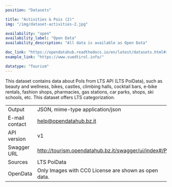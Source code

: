 ```yaml
---
position: "Datasets"

title: "Activities & Pois (2)"
img: "/img/dataset-activities-2.jpg"

availability: "open"
availability_label: "Open Data"
availability_description: "All data is available as Open Data"

doc_link: "https://opendatahub.readthedocs.io/en/latest/datasets.html#it-lts-activity-poi"
example_link: "https://www.suedtirol.info/"

datatype: "Tourism"
---
```


This dataset contains data about PoIs from LTS API (LTS PoiData), such as beauty and wellness, bikes, castles, climbing halls, cocktail bars, e-bike rentals, fashion shops, pharmacies, gas stations, car parks, shops, ski schools, etc. This dataset offers LTS categorization.

|                |                                                        |
| :------------- | ------------------------------------------------------ |
| Output         | JSON, mime-type application/json                       |
| E-mail contact | help@opendatahub.bz.it                                 |
| API version    | v1                                                     |
| Swagger URL    | http://tourism.opendatahub.bz.it/swagger/ui/index#/Poi |
| Sources        | LTS PoiData                                            |
| OpenData       | Only Images with CC0 License are shown as open data.   |
